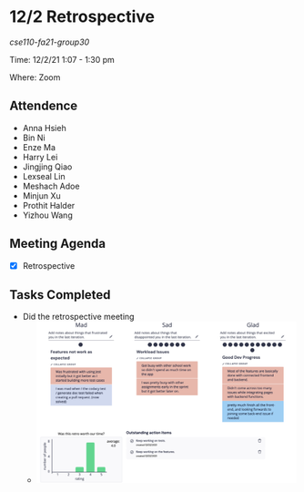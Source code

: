 # 12/2 Retrospective
*cse110-fa21-group30*

Time: 12/2/21 1:07 - 1:30 pm

Where: Zoom

## Attendence
- Anna Hsieh
- Bin Ni
- Enze Ma
- Harry Lei
- Jingjing Qiao
- Lexseal Lin
- Meshach Adoe
- Minjun Xu
- Prothit Halder
- Yizhou Wang

## Meeting Agenda
- [x] Retrospective

## Tasks Completed
- Did the retrospective meeting
  - ![retro](./images/1202-retrospective.png)
